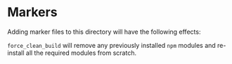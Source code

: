 # Markers

Adding marker files to this directory will have the following effects:

`force_clean_build` will remove any previously installed `npm` modules and re-install all the required modules from scratch.
